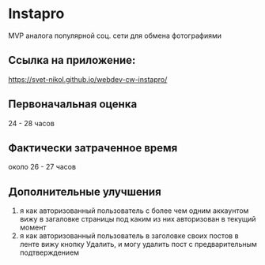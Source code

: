 # Instapro

MVP аналога популярной соц. сети для обмена фотографиями

## Ссылка на приложение:

https://svet-nikol.github.io/webdev-cw-instapro/

## Первоначальная оценка

24 - 28 часов

## Фактически затраченное время

около 26 - 27 часов


## Дополнительные улучшения

1. я как авторизованный пользователь с более чем одним аккаунтом вижу в загаловке страницы под каким из них авторизован в текущий момент 
2. я как авторизованный пользователь в заголовке своих постов в ленте вижу кнопку Удалить, и могу удалить пост с предварительным подтверждением
